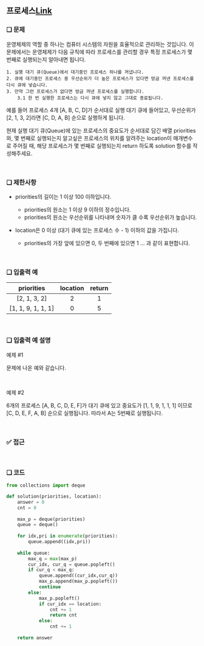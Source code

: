 ## 프로세스[Link](https://school.programmers.co.kr/learn/courses/30/lessons/42587)

### ❑ 문제
운영체제의 역할 중 하나는 컴퓨터 시스템의 자원을 효율적으로 관리하는 것입니다. 이 문제에서는 운영체제가 다음 규칙에 따라 프로세스를 관리할 경우 특정 프로세스가 몇 번째로 실행되는지 알아내면 됩니다.

    1. 실행 대기 큐(Queue)에서 대기중인 프로세스 하나를 꺼냅니다.
    2. 큐에 대기중인 프로세스 중 우선순위가 더 높은 프로세스가 있다면 방금 꺼낸 프로세스를 다시 큐에 넣습니다.
    3. 만약 그런 프로세스가 없다면 방금 꺼낸 프로세스를 실행합니다.
        3.1 한 번 실행한 프로세스는 다시 큐에 넣지 않고 그대로 종료됩니다.
예를 들어 프로세스 4개 [A, B, C, D]가 순서대로 실행 대기 큐에 들어있고, 우선순위가 [2, 1, 3, 2]라면 [C, D, A, B] 순으로 실행하게 됩니다.

현재 실행 대기 큐(Queue)에 있는 프로세스의 중요도가 순서대로 담긴 배열 priorities와, 몇 번째로 실행되는지 알고싶은 프로세스의 위치를 알려주는 location이 매개변수로 주어질 때, 해당 프로세스가 몇 번째로 실행되는지 return 하도록 solution 함수를 작성해주세요.

<br>

### ❑ 제한사항
- priorities의 길이는 1 이상 100 이하입니다.
    - priorities의 원소는 1 이상 9 이하의 정수입니다.
    - priorities의 원소는 우선순위를 나타내며 숫자가 클 수록 우선순위가 높습니다.

- location은 0 이상 (대기 큐에 있는 프로세스 수 - 1) 이하의 값을 가집니다.
    - priorities의 가장 앞에 있으면 0, 두 번째에 있으면 1 … 과 같이 표현합니다.

<br>

### ❑ 입출력 예
| priorities | location | return |
|:-----------------:|:------------:|:------------:|
|[2, 1, 3, 2]|2|1|
|[1, 1, 9, 1, 1, 1]|0|5|


<br>

### ❑ 입출력 예 설명
예제 #1

문제에 나온 예와 같습니다.

<br>

예제 #2

6개의 프로세스 [A, B, C, D, E, F]가 대기 큐에 있고 중요도가 [1, 1, 9, 1, 1, 1] 이므로 [C, D, E, F, A, B] 순으로 실행됩니다. 따라서 A는 5번째로 실행됩니다.

<br>

### ✅ 접근

<br>

### ❑ 코드
```Python
from collections import deque

def solution(priorities, location):
    answer = 0
    cnt = 0
    
    max_p = deque(priorities)
    queue = deque()
    
    for idx,pri in enumerate(priorities):
        queue.append((idx,pri))
    
    while queue:
        max_q = max(max_p)
        cur_idx, cur_q = queue.popleft()
        if cur_q < max_q:
            queue.append((cur_idx,cur_q))
            max_p.append(max_p.popleft())
            continue
        else:
            max_p.popleft()
            if cur_idx == location:
                cnt += 1
                return cnt
            else:
                cnt += 1
    
    return answer

```
